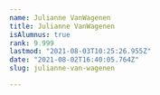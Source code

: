 ```yaml
---
name: Julianne VanWagenen
title: Julianne VanWagenen
isAlumnus: true
rank: 9.999
lastmod: "2021-08-03T10:25:26.955Z"
date: "2021-08-02T16:40:05.764Z"
slug: julianne-van-wagenen

---
```

